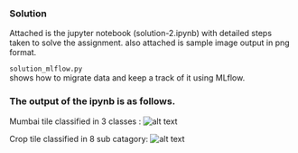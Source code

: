 ### Solution

Attached is the jupyter notebook (solution-2.ipynb) with detailed steps taken to solve the assignment.
also attached is sample image output in png format.

```solution_mlflow.py```  
shows how to migrate data and keep a track of it using MLflow.


### The output of the ipynb is as follows.

Mumbai tile classified in 3 classes :
![alt text](https://github.com/ajinkya933/Assignment_solution/blob/master/mumbai.png)

Crop tile classified in 8 sub catagory:
![alt text](https://github.com/ajinkya933/Assignment_solution/blob/master/crops.png)
